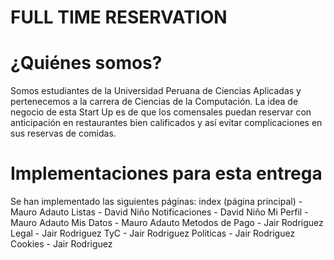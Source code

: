 # FULL TIME RESERVATION 

# ¿Quiénes somos?
Somos estudiantes de la Universidad Peruana de Ciencias Aplicadas y pertenecemos a la carrera de Ciencias de la Computación. La idea de negocio de esta Start Up es de que los comensales puedan reservar con anticipación en restaurantes bien calificados y así evitar complicaciones en sus reservas de comidas.

# Implementaciones para esta entrega
Se han implementado las siguientes páginas:
index (página principal) - Mauro Adauto
Listas - David Niño
Notificaciones - David Niño
Mi Perfil - Mauro Adauto
Mis Datos - Mauro Adauto
Metodos de Pago - Jair Rodriguez
Legal - Jair Rodriguez
TyC - Jair Rodriguez
Politicas - Jair Rodriguez
Cookies - Jair Rodriguez
